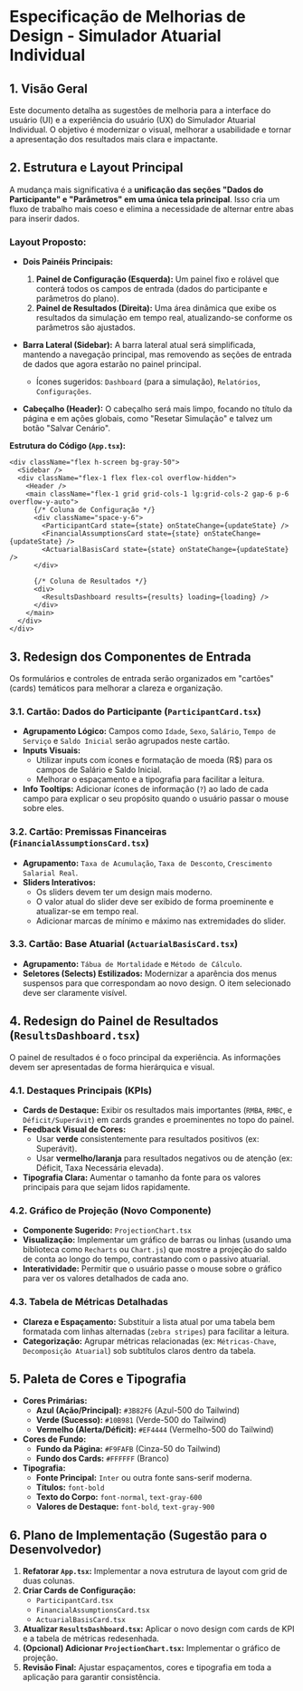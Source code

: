# Especificação de Melhorias de Design - Simulador Atuarial Individual

## 1. Visão Geral

Este documento detalha as sugestões de melhoria para a interface do usuário (UI) e a experiência do usuário (UX) do Simulador Atuarial Individual. O objetivo é modernizar o visual, melhorar a usabilidade e tornar a apresentação dos resultados mais clara e impactante.

## 2. Estrutura e Layout Principal

A mudança mais significativa é a **unificação das seções "Dados do Participante" e "Parâmetros" em uma única tela principal**. Isso cria um fluxo de trabalho mais coeso e elimina a necessidade de alternar entre abas para inserir dados.

### Layout Proposto:

- **Dois Painéis Principais:**
    1.  **Painel de Configuração (Esquerda):** Um painel fixo e rolável que conterá todos os campos de entrada (dados do participante e parâmetros do plano).
    2.  **Painel de Resultados (Direita):** Uma área dinâmica que exibe os resultados da simulação em tempo real, atualizando-se conforme os parâmetros são ajustados.

- **Barra Lateral (Sidebar):** A barra lateral atual será simplificada, mantendo a navegação principal, mas removendo as seções de entrada de dados que agora estarão no painel principal.
    - Ícones sugeridos: `Dashboard` (para a simulação), `Relatórios`, `Configurações`.

- **Cabeçalho (Header):** O cabeçalho será mais limpo, focando no título da página e em ações globais, como "Resetar Simulação" e talvez um botão "Salvar Cenário".

**Estrutura do Código (`App.tsx`):**

```tsx
<div className="flex h-screen bg-gray-50">
  <Sidebar />
  <div className="flex-1 flex flex-col overflow-hidden">
    <Header />
    <main className="flex-1 grid grid-cols-1 lg:grid-cols-2 gap-6 p-6 overflow-y-auto">
      {/* Coluna de Configuração */}
      <div className="space-y-6">
        <ParticipantCard state={state} onStateChange={updateState} />
        <FinancialAssumptionsCard state={state} onStateChange={updateState} />
        <ActuarialBasisCard state={state} onStateChange={updateState} />
      </div>

      {/* Coluna de Resultados */}
      <div>
        <ResultsDashboard results={results} loading={loading} />
      </div>
    </main>
  </div>
</div>
```

## 3. Redesign dos Componentes de Entrada

Os formulários e controles de entrada serão organizados em "cartões" (cards) temáticos para melhorar a clareza e organização.

### 3.1. Cartão: Dados do Participante (`ParticipantCard.tsx`)

- **Agrupamento Lógico:** Campos como `Idade`, `Sexo`, `Salário`, `Tempo de Serviço` e `Saldo Inicial` serão agrupados neste cartão.
- **Inputs Visuais:**
    - Utilizar inputs com ícones e formatação de moeda (R$) para os campos de Salário e Saldo Inicial.
    - Melhorar o espaçamento e a tipografia para facilitar a leitura.
- **Info Tooltips:** Adicionar ícones de informação (`?`) ao lado de cada campo para explicar o seu propósito quando o usuário passar o mouse sobre eles.

### 3.2. Cartão: Premissas Financeiras (`FinancialAssumptionsCard.tsx`)

- **Agrupamento:** `Taxa de Acumulação`, `Taxa de Desconto`, `Crescimento Salarial Real`.
- **Sliders Interativos:**
    - Os sliders devem ter um design mais moderno.
    - O valor atual do slider deve ser exibido de forma proeminente e atualizar-se em tempo real.
    - Adicionar marcas de mínimo e máximo nas extremidades do slider.

### 3.3. Cartão: Base Atuarial (`ActuarialBasisCard.tsx`)

- **Agrupamento:** `Tábua de Mortalidade` e `Método de Cálculo`.
- **Seletores (Selects) Estilizados:** Modernizar a aparência dos menus suspensos para que correspondam ao novo design. O item selecionado deve ser claramente visível.

## 4. Redesign do Painel de Resultados (`ResultsDashboard.tsx`)

O painel de resultados é o foco principal da experiência. As informações devem ser apresentadas de forma hierárquica e visual.

### 4.1. Destaques Principais (KPIs)

- **Cards de Destaque:** Exibir os resultados mais importantes (`RMBA`, `RMBC`, e `Déficit/Superávit`) em cards grandes e proeminentes no topo do painel.
- **Feedback Visual de Cores:**
    - Usar **verde** consistentemente para resultados positivos (ex: Superávit).
    - Usar **vermelho/laranja** para resultados negativos ou de atenção (ex: Déficit, Taxa Necessária elevada).
- **Tipografia Clara:** Aumentar o tamanho da fonte para os valores principais para que sejam lidos rapidamente.

### 4.2. Gráfico de Projeção (Novo Componente)

- **Componente Sugerido:** `ProjectionChart.tsx`
- **Visualização:** Implementar um gráfico de barras ou linhas (usando uma biblioteca como `Recharts` ou `Chart.js`) que mostre a projeção do saldo de conta ao longo do tempo, contrastando com o passivo atuarial.
- **Interatividade:** Permitir que o usuário passe o mouse sobre o gráfico para ver os valores detalhados de cada ano.

### 4.3. Tabela de Métricas Detalhadas

- **Clareza e Espaçamento:** Substituir a lista atual por uma tabela bem formatada com linhas alternadas (`zebra stripes`) para facilitar a leitura.
- **Categorização:** Agrupar métricas relacionadas (ex: `Métricas-Chave`, `Decomposição Atuarial`) sob subtítulos claros dentro da tabela.

## 5. Paleta de Cores e Tipografia

- **Cores Primárias:**
    - **Azul (Ação/Principal):** `#3B82F6` (Azul-500 do Tailwind)
    - **Verde (Sucesso):** `#10B981` (Verde-500 do Tailwind)
    - **Vermelho (Alerta/Déficit):** `#EF4444` (Vermelho-500 do Tailwind)
- **Cores de Fundo:**
    - **Fundo da Página:** `#F9FAFB` (Cinza-50 do Tailwind)
    - **Fundo dos Cards:** `#FFFFFF` (Branco)
- **Tipografia:**
    - **Fonte Principal:** `Inter` ou outra fonte sans-serif moderna.
    - **Títulos:** `font-bold`
    - **Texto do Corpo:** `font-normal`, `text-gray-600`
    - **Valores de Destaque:** `font-bold`, `text-gray-900`

## 6. Plano de Implementação (Sugestão para o Desenvolvedor)

1.  **Refatorar `App.tsx`:** Implementar a nova estrutura de layout com grid de duas colunas.
2.  **Criar Cards de Configuração:**
    - `ParticipantCard.tsx`
    - `FinancialAssumptionsCard.tsx`
    - `ActuarialBasisCard.tsx`
3.  **Atualizar `ResultsDashboard.tsx`:** Aplicar o novo design com cards de KPI e a tabela de métricas redesenhada.
4.  **(Opcional) Adicionar `ProjectionChart.tsx`:** Implementar o gráfico de projeção.
5.  **Revisão Final:** Ajustar espaçamentos, cores e tipografia em toda a aplicação para garantir consistência.
